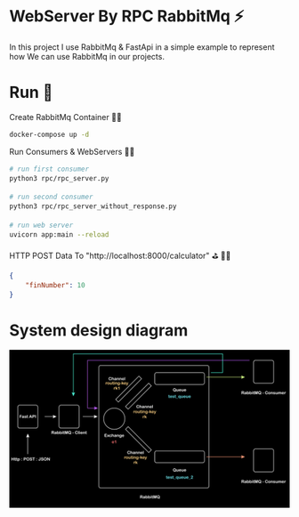 # WebServer By RPC RabbitMq ⚡️
In this project I use RabbitMq & FastApi in a simple example to represent how We can use RabbitMq in our projects. 

# Run 🚀
Create RabbitMq Container 👨‍💻
``` bash
docker-compose up -d
```

Run Consumers & WebServers 👨‍💻
``` bash
# run first consumer
python3 rpc/rpc_server.py

# run second consumer
python3 rpc/rpc_server_without_response.py

# run web server
uvicorn app:main --reload
```
HTTP POST Data To "http://localhost:8000/calculator" ⛳️ 🏌️‍♂️ 
``` json
{
    "finNumber": 10
}
```
# System design diagram
![diagram](https://github.com/sadegh-masoumi/WebServer-by-rabbitmq/blob/main/doc/img/RabbitMQ.png?raw=true)
